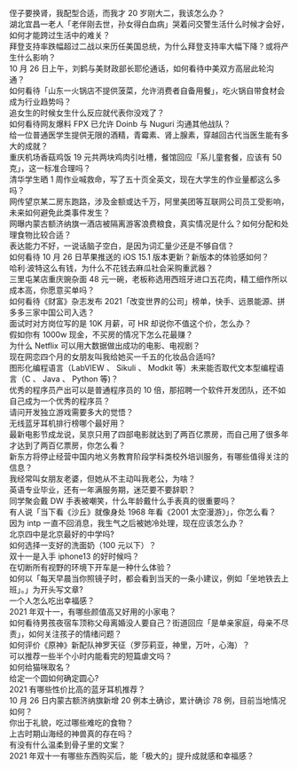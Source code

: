 侄子要换肾，我配型合适，而我才 20 岁刚大二，我该怎么办？  
湖北宜昌一老人「老伴刚去世，孙女得白血病」哭着问交警生活什么时候才会好，如何才能跨过生活中的难关？  
拜登支持率跌幅超过二战以来历任美国总统，为什么拜登支持率大幅下降？或将产生什么影响？  
10 月 26 日上午，刘鹤与美财政部长耶伦通话，如何看待中美双方高层此轮沟通？  
如何看待「山东一火锅店不提供菠菜，允许消费者自备用餐」，吃火锅自带食材会成为行业趋势吗？  
追女生的时候女生什么反应就代表你没戏了？  
如何看待网友爆料 FPX 已允许 Doinb 与 Nuguri 沟通其他战队？  
给一位普通医学生提供无限的酒精，青霉素、肾上腺素，穿越回古代当医生能有多大的成就？  
重庆机场香菇鸡饭 19 元共两块鸡肉引吐槽，餐馆回应「系儿童套餐，应该有 50 克」，这一标准合理吗？  
清华学生晒 1 周作业喊救命，写了五十页全英文，现在大学生的作业量都这么多吗？  
网传望京某二房东跑路，涉及金额或达千万，阿里美团等互联网公司员工受影响，未来如何避免此类事件发生？  
网曝内蒙古额济纳旗一酒店被隔离游客浪费粮食，真实情况是什么？如何分配和处理食物比较合适？  
表达能力不好，一说话脑子空白，是因为词汇量少还是不够自信？  
如何看待 10 月 26 日苹果推送的 iOS 15.1 版本更新？新版本的体验感如何？  
哈利·波特这么有钱，为什么不花钱去麻瓜社会采购重武器？  
三里屯某店重庆豌杂面 48 元一碗，老板称选用西班牙进口五花肉，精工细作所以成本高，你愿意买单吗？  
如何看待《财富》杂志发布 2021「改变世界的公司」榜单，快手、远景能源、拼多多三家中国公司入选？  
面试时对方岗位写的是 10K 月薪，可 HR 却说你不值这个价，怎么办？  
假如你有 1000w 现金，不买房的情况下怎么花最赚？  
为什么 Netflix 可以用大数据做出成功的电影、电视剧？  
现在网恋四个月的女朋友叫我给她买一千五的化妆品合适吗?  
图形化编程语言（LabVIEW 、 Sikuli 、 Modkit 等）未来能否取代文本型编程语言（C 、 Java 、 Python 等)？  
优秀的程序员产出可以是普通程序员的 10 倍，那招聘一个软件开发团队，还不如自己成为一个优秀的程序员？  
请问开发独立游戏需要多大的觉悟？  
无线蓝牙耳机排行榜哪个最好用？  
最新电影节成龙说，吴京只用了四部电影就达到了两百亿票房，而自己用了很多年才达到了两百亿票房，你怎么看？  
新东方将停止经营中国内地义务教育阶段学科类校外培训服务，有哪些值得关注的信息？  
我经常叫女朋友老婆，但她从不主动叫我老公，为啥？  
英语专业毕业，还有一年满服务期，迷茫要不要辞职？  
同学聚会戴 DW 手表被嘲笑，什么年龄戴什么手表真的很重要吗？  
有人说「当下看《沙丘》就像身处 1968 年看《2001 太空漫游》」，你怎么看？  
因为 intp 一直不回消息，我生气之后被她冷处理，现在应该怎么办？  
北京四中是北京最好的中学吗?  
如何选择一支好的洗面奶（100 元以下）？  
双十一是入手 iphone13 的好时候吗？  
在切断所有视野的环境下开车是一种什么体验？  
如何以「每天早晨当你照镜子时，都会看到当天的一条小建议，例如「坐地铁去上班」。」为开头写文章?  
一个人怎么吃出幸福感？  
2021 年双十一，有哪些颜值高又好用的小家电？  
如何看待男孩夜宿车顶称父母离婚没人要自己？街道回应「是单亲家庭，母亲不尽责」，如何关注孩子的情绪问题？  
如何评价《原神》新配队神罗天征（罗莎莉亚，神里，万叶，心海）？  
可以推荐一些半个小时内能看完的短篇虐文吗？  
如何给猫咪取名？  
给定一个圆如何确定圆心?  
2021 有哪些性价比高的蓝牙耳机推荐？  
10 月 26 日内蒙古额济纳旗新增 20 例本土确诊，累计确诊 78 例，目前当地情况如何？  
你出于礼貌，吃过哪些难吃的食物？  
上古时期山海经的神兽真的存在吗？  
有没有什么温柔到骨子里的文案？  
2021 年双十一有哪些东西购买后，能「极大的」提升成就感和幸福感？  
